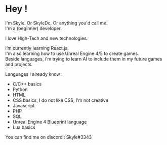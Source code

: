 <h1>Hey !</h1>

I'm Skyle. Or SkyleDc. Or anything you'd call me.<br>
I'm a (beginner) developer.

I love High-Tech and new technologies.

I’m currently learning React.js.<br>
I'm also learning how to use Unreal Engine 4/5 to create games.<br>
Beside languages, i'm trying to learn AI to include them in my future games and projects.<br>

Languages I already know :
  - C/C++ basics
  - Python
  - HTML
  - CSS basics, I do not like CSS, I'm not creative
  - Javascript
  - PHP
  - SQL
  - Unreal Engine 4 Blueprint language
  - Lua basics
 
You can find me on discord : Skyle#3343
